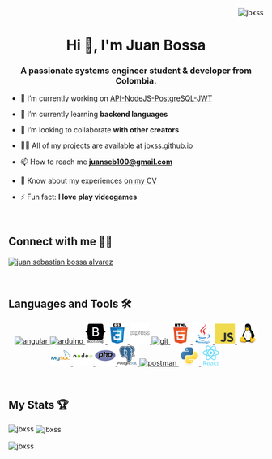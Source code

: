 <p align="right"> <img src="https://komarev.com/ghpvc/?username=jbxss&label=Profile%20views&color=ef0515&style=flat" alt="jbxss" /> </p>

<h1 align="center">Hi 👋, I'm Juan Bossa</h1>
<h3 align="center">A passionate systems engineer student & developer from Colombia.</h3>



- 🔭 I’m currently working on [API-NodeJS-PostgreSQL-JWT](https://github.com/JBxss/API-NodeJS-PostgreSQL-JWT)

- 🌱 I’m currently learning **backend languages**

- 👯 I’m looking to collaborate **with other creators**

- 👨‍💻 All of my projects are available at [jbxss.github.io](https://jbxss.github.io/)

- 📫 How to reach me **juanseb100@gmail.com**

- 📄 Know about my experiences [on my CV](https://drive.google.com/drive/folders/1Jjtmv2XNjMguUCpjJJ94yt6Hgwh0aoh_)

- ⚡ Fun fact: **I love play videogames**

<br>

## Connect with me 🤝🏻
<p align="left">
<a href="https://linkedin.com/in/jbxss" target="blank"><img align="center" src="https://raw.githubusercontent.com/rahuldkjain/github-profile-readme-generator/master/src/images/icons/Social/linked-in-alt.svg" alt="juan sebastian bossa alvarez" height="30" width="40" /></a>
</p>

<br>

## Languages and Tools 🛠️ 
<p align="center"> <a href="https://angular.io" target="_blank" rel="noreferrer"> <img src="https://angular.io/assets/images/logos/angular/angular.svg" alt="angular" width="40" height="40"/> </a> <a href="https://www.arduino.cc/" target="_blank" rel="noreferrer"> <img src="https://cdn.worldvectorlogo.com/logos/arduino-1.svg" alt="arduino" width="40" height="40"/> </a> <a href="https://getbootstrap.com" target="_blank" rel="noreferrer"> <img src="https://raw.githubusercontent.com/devicons/devicon/master/icons/bootstrap/bootstrap-plain-wordmark.svg" alt="bootstrap" width="40" height="40"/> </a> <a href="https://www.w3schools.com/css/" target="_blank" rel="noreferrer"> <img src="https://raw.githubusercontent.com/devicons/devicon/master/icons/css3/css3-original-wordmark.svg" alt="css3" width="40" height="40"/> </a> <a href="https://expressjs.com" target="_blank" rel="noreferrer"> <img src="https://raw.githubusercontent.com/devicons/devicon/master/icons/express/express-original-wordmark.svg" alt="express" width="40" height="40"/> </a> <a href="https://git-scm.com/" target="_blank" rel="noreferrer"> <img src="https://www.vectorlogo.zone/logos/git-scm/git-scm-icon.svg" alt="git" width="40" height="40"/> </a> <a href="https://www.w3.org/html/" target="_blank" rel="noreferrer"> <img src="https://raw.githubusercontent.com/devicons/devicon/master/icons/html5/html5-original-wordmark.svg" alt="html5" width="40" height="40"/> </a> <a href="https://www.java.com" target="_blank" rel="noreferrer"> <img src="https://raw.githubusercontent.com/devicons/devicon/master/icons/java/java-original.svg" alt="java" width="40" height="40"/> </a> <a href="https://developer.mozilla.org/en-US/docs/Web/JavaScript" target="_blank" rel="noreferrer"> <img src="https://raw.githubusercontent.com/devicons/devicon/master/icons/javascript/javascript-original.svg" alt="javascript" width="40" height="40"/> </a> <a href="https://www.linux.org/" target="_blank" rel="noreferrer"> <img src="https://raw.githubusercontent.com/devicons/devicon/master/icons/linux/linux-original.svg" alt="linux" width="40" height="40"/> </a> <a href="https://www.mysql.com/" target="_blank" rel="noreferrer"> <img src="https://raw.githubusercontent.com/devicons/devicon/master/icons/mysql/mysql-original-wordmark.svg" alt="mysql" width="40" height="40"/> </a> <a href="https://nodejs.org" target="_blank" rel="noreferrer"> <img src="https://raw.githubusercontent.com/devicons/devicon/master/icons/nodejs/nodejs-original-wordmark.svg" alt="nodejs" width="40" height="40"/> </a> <a href="https://www.php.net" target="_blank" rel="noreferrer"> <img src="https://raw.githubusercontent.com/devicons/devicon/master/icons/php/php-original.svg" alt="php" width="40" height="40"/> </a> <a href="https://www.postgresql.org" target="_blank" rel="noreferrer"> <img src="https://raw.githubusercontent.com/devicons/devicon/master/icons/postgresql/postgresql-original-wordmark.svg" alt="postgresql" width="40" height="40"/> </a> <a href="https://postman.com" target="_blank" rel="noreferrer"> <img src="https://www.vectorlogo.zone/logos/getpostman/getpostman-icon.svg" alt="postman" width="40" height="40"/> </a> <a href="https://www.python.org" target="_blank" rel="noreferrer"> <img src="https://raw.githubusercontent.com/devicons/devicon/master/icons/python/python-original.svg" alt="python" width="40" height="40"/> </a> <a href="https://reactjs.org/" target="_blank" rel="noreferrer"> <img src="https://raw.githubusercontent.com/devicons/devicon/master/icons/react/react-original-wordmark.svg" alt="react" width="40" height="40"/> </a> </p>

<br>

## My Stats 🏆 

<p><img align="left" src="https://github-readme-stats.vercel.app/api/top-langs?username=jbxss&show_icons=true&locale=en&layout=compact" alt="jbxss" /></p>
 
<p>&nbsp;<img align="center" src="https://github-readme-stats.vercel.app/api?username=jbxss&show_icons=true&locale=en" alt="jbxss" /></p>

<p><img align="center" src="https://github-readme-streak-stats.herokuapp.com/?user=jbxss&" alt="jbxss" /></p>






